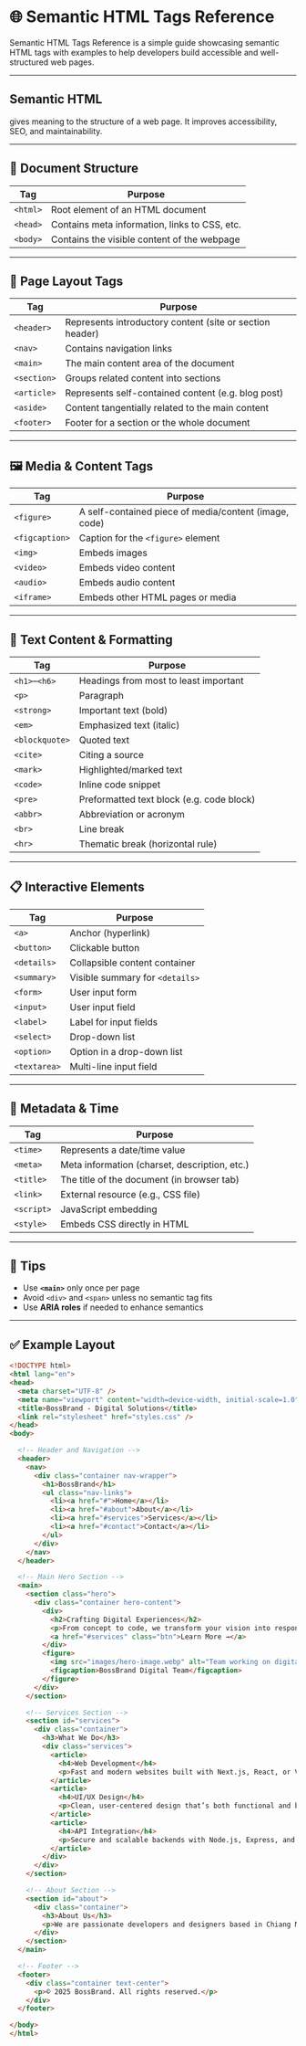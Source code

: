 # 🌐 Semantic HTML Tags Reference

Semantic HTML Tags Reference is a simple guide showcasing semantic HTML tags with examples to help developers build accessible and well-structured web pages.

---
## Semantic HTML 
gives meaning to the structure of a web page. It improves accessibility, SEO, and maintainability.



---

## 📌 Document Structure

| Tag        | Purpose                                                   |
|------------|-----------------------------------------------------------|
| `<html>`   | Root element of an HTML document                          |
| `<head>`   | Contains meta information, links to CSS, etc.             |
| `<body>`   | Contains the visible content of the webpage               |

---

## 📑 Page Layout Tags

| Tag        | Purpose                                                   |
|------------|-----------------------------------------------------------|
| `<header>` | Represents introductory content (site or section header)  |
| `<nav>`    | Contains navigation links                                 |
| `<main>`   | The main content area of the document                     |
| `<section>`| Groups related content into sections                      |
| `<article>`| Represents self-contained content (e.g. blog post)        |
| `<aside>`  | Content tangentially related to the main content          |
| `<footer>` | Footer for a section or the whole document                |

---

## 🖼️ Media & Content Tags

| Tag           | Purpose                                                  |
|---------------|----------------------------------------------------------|
| `<figure>`     | A self-contained piece of media/content (image, code)   |
| `<figcaption>` | Caption for the `<figure>` element                      |
| `<img>`        | Embeds images                                            |
| `<video>`      | Embeds video content                                     |
| `<audio>`      | Embeds audio content                                     |
| `<iframe>`     | Embeds other HTML pages or media                         |

---

## 📝 Text Content & Formatting

| Tag        | Purpose                                                   |
|------------|-----------------------------------------------------------|
| `<h1>`–`<h6>` | Headings from most to least important                   |
| `<p>`      | Paragraph                                                  |
| `<strong>` | Important text (bold)                                     |
| `<em>`     | Emphasized text (italic)                                  |
| `<blockquote>`| Quoted text                                             |
| `<cite>`   | Citing a source                                            |
| `<mark>`   | Highlighted/marked text                                   |
| `<code>`   | Inline code snippet                                       |
| `<pre>`    | Preformatted text block (e.g. code block)                 |
| `<abbr>`   | Abbreviation or acronym                                   |
| `<br>`     | Line break                                                |
| `<hr>`     | Thematic break (horizontal rule)                          |

---

## 📋 Interactive Elements

| Tag         | Purpose                                                  |
|-------------|----------------------------------------------------------|
| `<a>`       | Anchor (hyperlink)                                       |
| `<button>`  | Clickable button                                         |
| `<details>` | Collapsible content container                            |
| `<summary>` | Visible summary for `<details>`                          |
| `<form>`    | User input form                                          |
| `<input>`   | User input field                                         |
| `<label>`   | Label for input fields                                   |
| `<select>`  | Drop-down list                                           |
| `<option>`  | Option in a drop-down list                               |
| `<textarea>`| Multi-line input field                                   |

---

## 📆 Metadata & Time

| Tag       | Purpose                                                     |
|-----------|-------------------------------------------------------------|
| `<time>`  | Represents a date/time value                                |
| `<meta>`  | Meta information (charset, description, etc.)               |
| `<title>` | The title of the document (in browser tab)                  |
| `<link>`  | External resource (e.g., CSS file)                          |
| `<script>`| JavaScript embedding                                        |
| `<style>` | Embeds CSS directly in HTML                                 |

---

## 🧠 Tips

- Use **`<main>`** only once per page
- Avoid `<div>` and `<span>` unless no semantic tag fits
- Use **ARIA roles** if needed to enhance semantics

---

## ✅ Example Layout

```html
<!DOCTYPE html>
<html lang="en">
<head>
  <meta charset="UTF-8" />
  <meta name="viewport" content="width=device-width, initial-scale=1.0"/>
  <title>BossBrand - Digital Solutions</title>
  <link rel="stylesheet" href="styles.css" />
</head>
<body>

  <!-- Header and Navigation -->
  <header>
    <nav>
      <div class="container nav-wrapper">
        <h1>BossBrand</h1>
        <ul class="nav-links">
          <li><a href="#">Home</a></li>
          <li><a href="#about">About</a></li>
          <li><a href="#services">Services</a></li>
          <li><a href="#contact">Contact</a></li>
        </ul>
      </div>
    </nav>
  </header>

  <!-- Main Hero Section -->
  <main>
    <section class="hero">
      <div class="container hero-content">
        <div>
          <h2>Crafting Digital Experiences</h2>
          <p>From concept to code, we transform your vision into responsive, engaging web solutions.</p>
          <a href="#services" class="btn">Learn More →</a>
        </div>
        <figure>
          <img src="images/hero-image.webp" alt="Team working on digital design" />
          <figcaption>BossBrand Digital Team</figcaption>
        </figure>
      </div>
    </section>

    <!-- Services Section -->
    <section id="services">
      <div class="container">
        <h3>What We Do</h3>
        <div class="services">
          <article>
            <h4>Web Development</h4>
            <p>Fast and modern websites built with Next.js, React, or Vue.</p>
          </article>
          <article>
            <h4>UI/UX Design</h4>
            <p>Clean, user-centered design that’s both functional and beautiful.</p>
          </article>
          <article>
            <h4>API Integration</h4>
            <p>Secure and scalable backends with Node.js, Express, and PostgreSQL.</p>
          </article>
        </div>
      </div>
    </section>

    <!-- About Section -->
    <section id="about">
      <div class="container">
        <h3>About Us</h3>
        <p>We are passionate developers and designers based in Chiang Mai, delivering creative solutions worldwide.</p>
      </div>
    </section>
  </main>

  <!-- Footer -->
  <footer>
    <div class="container text-center">
      <p>© 2025 BossBrand. All rights reserved.</p>
    </div>
  </footer>

</body>
</html>
